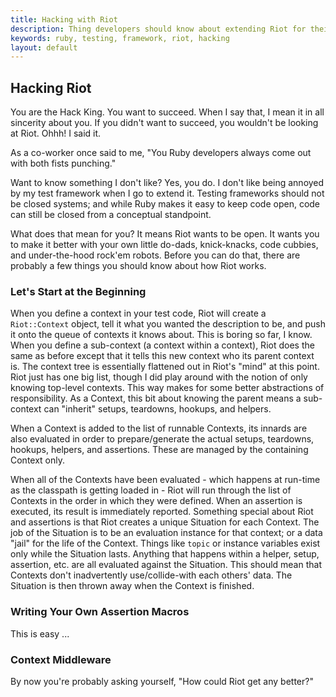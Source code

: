 ```yaml
---
title: Hacking with Riot
description: Thing developers should know about extending Riot for their projects or libraries
keywords: ruby, testing, framework, riot, hacking
layout: default
---
```


## Hacking Riot

You are the Hack King. You want to succeed. When I say that, I mean it in all sincerity about you. If you didn't want to succeed, you wouldn't be looking at Riot. Ohhh! I said it.

As a co-worker once said to me, "You Ruby developers always come out with both fists punching."

Want to know something I don't like? Yes, you do. I don't like being annoyed by my test framework when I go to extend it. Testing frameworks should not be closed systems; and while Ruby makes it easy to keep code open, code can still be closed from a conceptual standpoint.

What does that mean for you? It means Riot wants to be open. It wants you to make it better with your own little do-dads, knick-knacks, code cubbies, and under-the-hood rock'em robots. Before you can do that, there are probably a few things you should know about how Riot works.

### Let's Start at the Beginning

When you define a context in your test code, Riot will create a `Riot::Context` object, tell it what you wanted the description to be, and push it onto the queue of contexts it knows about. This is boring so far, I know. When you define a sub-context (a context within a context), Riot does the same as before except that it tells this new context who its parent context is. The context tree is essentially flattened out in Riot's "mind" at this point. Riot just has one big list, though I did play around with the notion of only knowing top-level contexts. This way makes for some better abstractions of responsibility. As a Context, this bit about knowing the parent means a sub-context can "inherit" setups, teardowns, hookups, and helpers.

When a Context is added to the list of runnable Contexts, its innards are also evaluated in order to prepare/generate the actual setups, teardowns, hookups, helpers, and assertions. These are managed by the containing Context only.

When all of the Contexts have been evaluated - which happens at run-time as the classpath is getting loaded in - Riot will run through the list of Contexts in the order in which they were defined. When an assertion is executed, its result is immediately reported. Something special about Riot and assertions is that Riot creates a unique Situation for each Context. The job of the Situation is to be an evaluation instance for that context; or a data "jail" for the life of the Context. Things like `topic` or instance variables exist only while the Situation lasts. Anything that happens within a helper, setup, assertion, etc. are all evaluated against the Situation. This should mean that Contexts don't inadvertently use/collide-with each others' data. The Situation is then thrown away when the Context is finished.

### Writing Your Own Assertion Macros

This is easy ...

### Context Middleware

By now you're probably asking yourself, "How could Riot get any better?"
